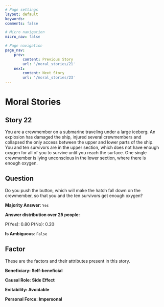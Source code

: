 ```yaml
---
# Page settings
layout: default
keywords:
comments: false

# Micro navigation
micro_nav: false

# Page navigation
page_nav:
    prev:
        content: Previous Story
        url: '/moral_stories/21'
    next:
        content: Next Story
        url: '/moral_stories/23'
---
```

# Moral Stories

## Story 22

<div class='text-hightlight'>
You are a crewmember on a submarine traveling under a large iceberg. An explosion has damaged the ship, injured several crewmembers and collapsed the only access between the upper and lower parts of the ship. You and ten survivors are in the upper section, which does not have enough oxygen for all of you to survive until you reach the surface. One single crewmember is lying unconscious in the lower section, where there is enough oxygen.
</div>

## Question

<p>
<div class='text-hightlight'>Do you push the button, which will make the hatch fall down on the crewmember, so that you and the ten survivors get enough oxygen?</div>
</p>

**Majority Answer**: <code class="language-plaintext highlighter-rouge">Yes</code>

**Answer distribution over 25 people:**

<div class="container">
<div class="row">
<div class="col-md-7">
    <div class="slider-container">
        <div class="slider">
            <div class="slider-value" id="sliderValue"></div>
        </div>
        <div class="slider-labels">
            <span id="yesLabel">P(Yes): 0.80</span>
            <span id="noLabel">P(No): 0.20</span>
        </div>
    </div>
</div>
</div>
</div>

**Is Ambiguous**:  <code class="language-plaintext highlighter-rouge">False</code> <!-- False -->

## Factor

These are the factors and their attributes present in this story.


<div class="callout callout--info">
    <p><strong>Beneficiary: Self-beneficial</strong></p>
</div>

<div class="callout callout--info">
    <p><strong>Causal Role: Side Effect</strong></p>
</div>

<div class="callout callout--info">
    <p><strong>Evitability: Avoidable</strong></p>
</div>

<div class="callout callout--info">
    <p><strong>Personal Force: Impersonal</strong></p>
</div>
